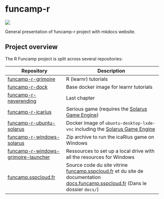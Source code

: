 # funcamp-r

[![](https://github.com/InseeFrLab/funcamp-r/workflows/docs/badge.svg)](https://inseefrlab.github.io/funcamp-r)

General presentation of funcamp-r project with mkdocs website.

## Project overview

The R Funcamp project is split across several repositories:

| Repository | Description |
|---|-------|
| [funcamp-r-grimoire](https://github.com/InseeFrLab/funcamp-r-grimoire) | R (learnr) tutorials |
| [funcamp-r-dock](https://github.com/InseeFrLab/funcamp-r-dock) | Base docker image for learnr tutorials |
| [funcamp-r-neverending](https://github.com/InseeFrLab/funcamp-r-neverending) | Last chapter |
| [funcamp-r-icarius](https://github.com/InseeFrLab/funcamp-r-icarius) | Serious game (requires the [Solarus Game Engine](https://www.solarus-games.org/)) |
| [funcamp-r-ubuntu-solarus](https://github.com/InseeFrLab/funcamp-r-ubuntu-solarus) | Docker image of `ubuntu-desktop-lxde-vnc` including the [Solarus Game Engine](https://www.solarus-games.org/) |
| [funcamp-r-windows-solarus](https://github.com/InseeFrLab/funcamp-r-windows-solarus) | Zip archive to run the icaRius game on Windows |
| [funcamp-r-windows-grimoire-launcher](https://github.com/InseeFrLab/funcamp-r-windows-grimoire-launcher) | Ressources to set up a local drive with all the resources for Windows |
| [funcamp.sspcloud.fr](https://github.com/InseeFrLab/funcamp.sspcloud.fr) | Source code du site vitrine [funcamp.sspcloud.fr](https://funcamp.sspcloud.fr) et du site de documentation [docs.funcamp.sspcloud.fr](https://docs.funcamp.sspcloud.fr) (Dans le dossier `docs/`)
